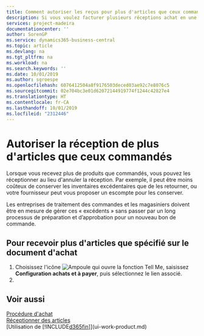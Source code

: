 ```yaml
---
title: Comment autoriser les reçus pour plus d'articles que ceux commandés | Microsoft Docs
description: Si vous voulez facturer plusieurs réceptions achat en une fois, vous pouvez utiliser la fonction Regroupement des réceptions.
services: project-madeira
documentationcenter: ''
author: SorenGP
ms.service: dynamics365-business-central
ms.topic: article
ms.devlang: na
ms.tgt_pltfrm: na
ms.workload: na
ms.search.keywords: ''
ms.date: 10/01/2019
ms.author: sgroespe
ms.openlocfilehash: 6076412504a8f9176503deced03ae92c7e8076c5
ms.sourcegitcommit: 02e704bc3e01d62072144919774f1244c42827e4
ms.translationtype: HT
ms.contentlocale: fr-CA
ms.lasthandoff: 10/01/2019
ms.locfileid: "2312446"
---
```

# <a name="allow-receipt-of-more-items-than-ordered"></a>Autoriser la réception de plus d'articles que ceux commandés
Lorsque vous recevez plus de produits que commandés, vous pouvez les réceptionner au lieu d'annuler la réception. Par exemple, il peut être moins coûteux de conserver les inventaires excédentaires que de les retourner, ou votre fournisseur peut vous proposer un escompte pour les conserver.

Les entreprises de traitement des commandes et les magasiniers doivent être en mesure de gérer ces « excédents » sans passer par un long processus de préparation et d’approbation pour un nouveau bon de commande.

## <a name="to-receive-more-items-than-specified-on-the-purchase-document"></a>Pour recevoir plus d'articles que spécifié sur le document d'achat

1. Choisissez l'icône ![Ampoule qui ouvre la fonction Tell Me](media/ui-search/search_small.png "Dites-moi ce que vous voulez faire"), saisissez **Configuration achats et à payer**, puis sélectionnez le lien associé.
2.   

## <a name="see-also"></a>Voir aussi  
[Procédure d'achat](purchasing-manage-purchasing.md)  
[Réceptionner des articles](warehouse-how-receive-items.md)  
[Utilisation de [!INCLUDE[d365fin](includes/d365fin_md.md)]](ui-work-product.md)
